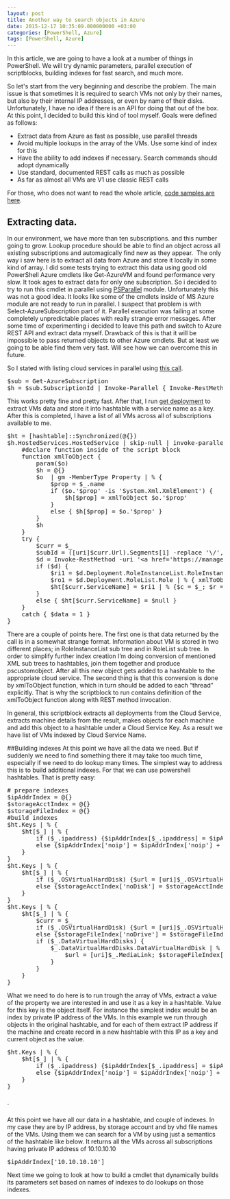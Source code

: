 ```yaml
---
layout: post
title: Another way to search objects in Azure
date: 2015-12-17 10:35:09.000000000 +03:00
categories: [PowerShell, Azure]
tags: [PowerShell, Azure]
---
```


In this article, we are going to have a look at a number of things in PowerShell. We will try dynamic parameters, parallel execution of scriptblocks, building indexes for fast search, and much more.

So let's start from the very beginning and describe the problem. The main issue is that sometimes it is required to search VMs not only by their names, but also by their internal IP addresses, or even by name of their disks. Unfortunately, I have no idea if there is an API for doing that out of the box. At this point, I decided to build this kind of tool myself. Goals were defined as follows:

- Extract data from Azure as fast as possible, use parallel threads
- Avoid multiple lookups in the array of the VMs. Use some kind of index for this
- Have the ability to add indexes if necessary. Search commands should adopt dynamically
- Use standard, documented REST calls as much as possible
- As far as almost all VMs are V1 use classic REST calls

For those, who does not want to read the whole article, [code samples are here](https://github.com/eosfor/AzureSearch).

<!--more-->

## Extracting data.

In our environment, we have more than ten subscriptions. and this number going to grow. Lookup procedure should be able to find an object across all existing subscriptions and automagically find new as they appear.  The only way i saw here is to extract all data from Azure and store it locally in some kind of array. I did some tests trying to extract this data using good old PowerShell Azure cmdlets like Get-AzureVM and found performance very slow. It took ages to extract data for only one subscription. So i decided to try to run this cmdlet in parallel using [PSParallel](https://github.com/powercode/PSParallel) module. Unfortunately this was not a good idea. It looks like some of the cmdlets inside of MS Azure module are not ready to run in parallel. I suspect that problem is with Select-AzureSubscription part of it. Parallel execution was failing at some completely unpredictable places with really strange error messages. After some time of experimenting i decided to leave this path and switch to Azure REST API and extract data myself. Drawback of this is that it will be impossible to pass returned objects to other Azure cmdlets. But at least we going to be able find them very fast. Will see how we can overcome this in future.

So I stated with listing cloud services in parallel using [this call](https://msdn.microsoft.com/en-us/library/azure/ee460781.aspx?tduid=(7e6af0dae94cd99be610744b05b54dd4)(256380)(2459594)(XdSn0e3h3.k-wrFcUJSbpSAsQV7.MdbuBQ)()).

<pre class="brush: powershell;">
$sub = Get-AzureSubscription
$h = $sub.SubscriptionId | Invoke-Parallel { Invoke-RestMethod -uri https://management.core.windows.net/$_/services/hostedservices -Method GET -Headers $headers }
</pre>

This works pretty fine and pretty fast. After that, I run [get deployment](https://msdn.microsoft.com/en-us/library/azure/ee460804.aspx) to extract VMs data and store it into hashtable with a service name as a key. After this is completed, I have a list of all VMs across all of subscriptions available to me.

<pre class="brush: powershell;">
$ht = [hashtable]::Synchronized(@{})
$h.HostedServices.HostedService | skip-null | invoke-parallel {
    #declare function inside of the script block
    function xmlToObject {
        param($o)
        $h = @{}
        $o  | gm -MemberType Property | % {
            $prop = $_.name
            if ($o.'$prop' -is 'System.Xml.XmlElement') {
                $h[$prop] = xmlToObject $o.'$prop'
            }
            else { $h[$prop] = $o.'$prop' }
        }
        $h
    }
    try {
        $curr = $_
        $subId = ([uri]$curr.Url).Segments[1] -replace '\/', ''
        $d = Invoke-RestMethod -uri '&lt;a href='https://management.core.windows.net/'&gt;https://management.core.windows.net/&lt;/a&gt;$subId/services/hostedservices/$($curr.ServiceName)/deploymentslots/production' -Method GET -Headers $headers
        if ($d) {
            $ri1 = $d.Deployment.RoleInstanceList.RoleInstance | % { xmlToObject $_ }
            $ro1 = $d.Deployment.RoleList.Role | % { xmlToObject $_  }
            $ht[$curr.ServiceName] = $ri1 | % {$c = $_; $r = $c.'RoleName'; $x = $ro1 | where {$_.'RoleName' -eq $r}; $x.remove('RoleName'); [pscustomobject]($_ + $x) }
        }
        else { $ht[$curr.ServiceName] = $null }
    }
    catch { $data = 1 }
}
</pre>

There are a couple of points here. The first one is that data returned by the call is in a somewhat strange format. Information about VM is stored in two different places; in RoleInstanceList sub tree and in RoleList sub tree. In order to simplify further index creation I’m doing conversion of mentioned XML sub trees to hashtables, join them together and produce pscustomobject. After all this new object gets added to a hashtable to the appropriate cloud service. The second thing is that this conversion is done by xmlToObject function, which in turn should be added to each “thread” explicitly. That is why the scriptblock to run contains definition of the xmlToObject function along with REST method invocation.

In general, this scriptblock extracts all deployments from the Cloud Service, extracts machine details from the result, makes objects for each machine and add this object to a hashtable under a Cloud Service Key. As a result we have list of VMs indexed by Cloud Service Name.

##Building indexes
At this point we have all the data we need. But if suddenly we need to find something there it may take too much time, especially if we need to do lookup many times. The simplest way to address this is to build additional indexes. For that we can use powershell hashtables. That is pretty easy:

<pre class="brush: powershell;">
# prepare indexes
$ipAddrIndex = @{}
$storageAcctIndex = @{}
$storageFileIndex = @{}
#build indexes
$ht.Keys | % {
    $ht[$_] | % {
        if ($_.ipaddress) {$ipAddrIndex[$_.ipaddress] = $ipAddrIndex[$_.ipaddress] + (, $_)}
        else {$ipAddrIndex['noip'] = $ipAddrIndex['noip'] + (, $_)}
    }
}
$ht.Keys | % {
    $ht[$_] | % {
        if ($_.OSVirtualHardDisk) {$url = [uri]$_.OSVirtualHardDisk.MediaLink; $storageAcctIndex[$url.host] = $storageAcctIndex[$url.host] + (, $_)}
        else {$storageAcctIndex['noDisk'] = $storageAcctIndex['noDisk'] + (, $_)}
    }
}
$ht.Keys | % {
    $ht[$_] | % {
        $curr = $_
        if ($_.OSVirtualHardDisk) {$url = [uri]$_.OSVirtualHardDisk.MediaLink; $storageFileIndex[$url.Segments[-1]] = $storageFileIndex[$url.Segments[-1]] + (, $_)}
        else {$storageFileIndex['noDrive'] = $storageFileIndex['noDrive'] + (, $_)}
        if ($_.DataVirtualHardDisks) {
            $_.DataVirtualHardDisks.DataVirtualHardDisk | % {
                $url = [uri]$_.MediaLink; $storageFileIndex[$url.Segments[-1]] = $storageFileIndex[$url.Segments[-1]] + (, $curr)
            }
        }
    }
}
</pre>

What we need to do here is to run trough the array of VMs, extract a value of the property we are interested in and use it as a key in a hashtable. Value for this key is the object itself. For instance the simplest index would be an index by private IP address of the VMs. In this example we run through objects in the original hashtable, and for each of them extract IP address if the machine and create record in a new hashtable with this IP as a key and current object as the value.

<pre class="brush: powershell;">
$ht.Keys | % {
    $ht[$_] | % {
        if ($_.ipaddress) {$ipAddrIndex[$_.ipaddress] = $ipAddrIndex[$_.ipaddress] + (, $_)}
        else {$ipAddrIndex['noip'] = $ipAddrIndex['noip'] + (, $_)}
    }
}

</pre>`
At this point we have all our data in a hashtable, and couple of indexes. In my case they are by IP address, by storage account and by vhd file names of the VMs. Using them we can search for a VM by using just a semantics of the hashtable like below. It returns all the VMs across all subscriptions having private IP address of 10.10.10.10

<pre class="brush: powershell;">
$ipAddrIndex['10.10.10.10']
</pre>

Next time we going to look at how to build a cmdlet that dynamically builds its parameters set based on names of indexes to do lookups on those indexes.
